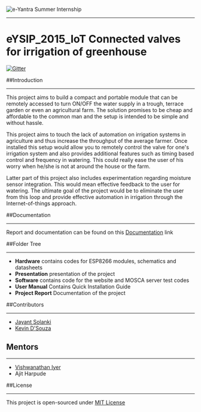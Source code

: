 ![e-Yantra Summer Internship](http://www.e-yantra.org/img/EyantraLogoLarge.png)
***
# eYSIP_2015_IoT Connected valves for irrigation of greenhouse

[![Gitter](https://badges.gitter.im/Join%20Chat.svg)](https://gitter.im/eyantrainternship/eYSIP_2015_IoT-Connected-valves-for-irrigation-of-greenhouse?utm_source=badge&utm_medium=badge&utm_campaign=pr-badge&utm_content=badge)

##Introduction
***

This project aims to build a compact and portable module that can be remotely accessed to turn ON/OFF the water supply in a trough, terrace garden or even an agricultural farm. The solution promises to be cheap and affordable to the common man and the setup is intended to be simple and without hassle. 

This project aims to touch the lack of automation on irrigation systems in agriculture and thus increase the throughput of the average farmer. Once installed this setup would allow you to remotely control the valve for one's irrigation system and also provides additional features such as timing based control and frequency in watering. This could really ease the user of his worry when he/she is not at around the house or the farm.

Latter part of this project also includes experimentation regarding moisture sensor integration. This would mean effective feedback to the user for watering. The ultimate goal of the project would be to eliminate the user from this loop and provide effective automation in irrigation through the Internet-of-things approach.

##Documentation
***
Report and documentation can be found on this [Documentation](https://github.com/eyantrainternship/eYSIP_2015_IoT-Connected-valves-for-irrigation-of-greenhouse/blob/master/project%20report/1.0-Walkthrough.pdf) link

##Folder Tree
***
* **Hardware** contains codes for ESP8266 modules, schematics and datasheets
* **Presentation**  presentation of the project
* **Software** contains code for the website and MOSCA server test codes
* **User Manual** Contains Quick Installation Guide
* **Project Report** Documentation of the project

##Contributors
***
  * [Jayant Solanki](https://github.com/jayantsolanki)
  * [Kevin D'Souza](https://github.com/kdsouza1496)
  
## Mentors
***
  * [Vishwanathan Iyer](https://github.com/vsiyer91)
  * Ajit Harpude

##License
***
This project is open-sourced under [MIT License](http://opensource.org/licenses/MIT)
